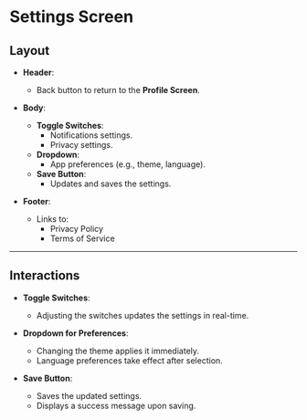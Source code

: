 
# Settings Screen

## Layout

- **Header**:  
  - Back button to return to the **Profile Screen**.

- **Body**:  
  - **Toggle Switches**:  
    - Notifications settings.  
    - Privacy settings.  
  - **Dropdown**:  
    - App preferences (e.g., theme, language).  
  - **Save Button**:  
    - Updates and saves the settings.

- **Footer**:  
  - Links to:  
    - Privacy Policy  
    - Terms of Service  

---

## Interactions

- **Toggle Switches**:  
  - Adjusting the switches updates the settings in real-time.

- **Dropdown for Preferences**:  
  - Changing the theme applies it immediately.  
  - Language preferences take effect after selection.

- **Save Button**:  
  - Saves the updated settings.  
  - Displays a success message upon saving.  
